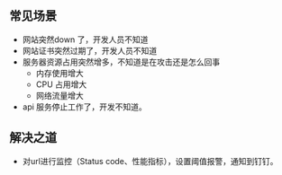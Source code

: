 ## 常见场景

* 网站突然down 了，开发人员不知道
* 网站证书突然过期了，开发人员不知道
* 服务器资源占用突然增多，不知道是在攻击还是怎么回事
  * 内存使用增大
  * CPU 占用增大
  * 网络流量增大
* api 服务停止工作了，开发不知道。

## 解决之道

* 对url进行监控（Status code、性能指标），设置阈值报警，通知到钉钉。



